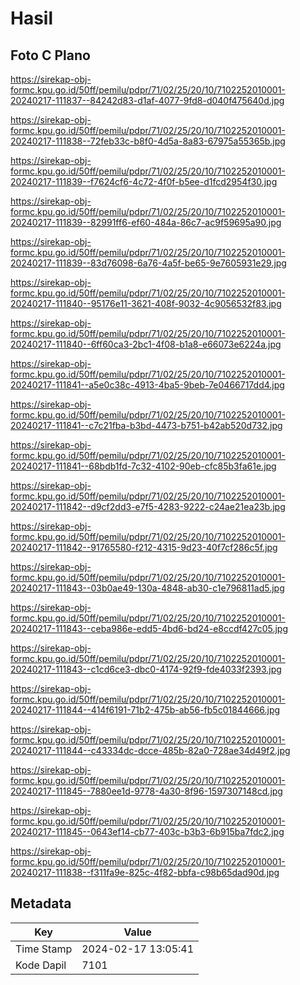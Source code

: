 # Hasil

## Foto C Plano

https://sirekap-obj-formc.kpu.go.id/50ff/pemilu/pdpr/71/02/25/20/10/7102252010001-20240217-111837--84242d83-d1af-4077-9fd8-d040f475640d.jpg

https://sirekap-obj-formc.kpu.go.id/50ff/pemilu/pdpr/71/02/25/20/10/7102252010001-20240217-111838--72feb33c-b8f0-4d5a-8a83-67975a55365b.jpg

https://sirekap-obj-formc.kpu.go.id/50ff/pemilu/pdpr/71/02/25/20/10/7102252010001-20240217-111839--f7624cf6-4c72-4f0f-b5ee-d1fcd2954f30.jpg

https://sirekap-obj-formc.kpu.go.id/50ff/pemilu/pdpr/71/02/25/20/10/7102252010001-20240217-111839--82991ff6-ef60-484a-86c7-ac9f59695a90.jpg

https://sirekap-obj-formc.kpu.go.id/50ff/pemilu/pdpr/71/02/25/20/10/7102252010001-20240217-111839--83d76098-6a76-4a5f-be65-9e7605931e29.jpg

https://sirekap-obj-formc.kpu.go.id/50ff/pemilu/pdpr/71/02/25/20/10/7102252010001-20240217-111840--95176e11-3621-408f-9032-4c9056532f83.jpg

https://sirekap-obj-formc.kpu.go.id/50ff/pemilu/pdpr/71/02/25/20/10/7102252010001-20240217-111840--6ff60ca3-2bc1-4f08-b1a8-e66073e6224a.jpg

https://sirekap-obj-formc.kpu.go.id/50ff/pemilu/pdpr/71/02/25/20/10/7102252010001-20240217-111841--a5e0c38c-4913-4ba5-9beb-7e0466717dd4.jpg

https://sirekap-obj-formc.kpu.go.id/50ff/pemilu/pdpr/71/02/25/20/10/7102252010001-20240217-111841--c7c21fba-b3bd-4473-b751-b42ab520d732.jpg

https://sirekap-obj-formc.kpu.go.id/50ff/pemilu/pdpr/71/02/25/20/10/7102252010001-20240217-111841--68bdb1fd-7c32-4102-90eb-cfc85b3fa61e.jpg

https://sirekap-obj-formc.kpu.go.id/50ff/pemilu/pdpr/71/02/25/20/10/7102252010001-20240217-111842--d9cf2dd3-e7f5-4283-9222-c24ae21ea23b.jpg

https://sirekap-obj-formc.kpu.go.id/50ff/pemilu/pdpr/71/02/25/20/10/7102252010001-20240217-111842--91765580-f212-4315-9d23-40f7cf286c5f.jpg

https://sirekap-obj-formc.kpu.go.id/50ff/pemilu/pdpr/71/02/25/20/10/7102252010001-20240217-111843--03b0ae49-130a-4848-ab30-c1e796811ad5.jpg

https://sirekap-obj-formc.kpu.go.id/50ff/pemilu/pdpr/71/02/25/20/10/7102252010001-20240217-111843--ceba986e-edd5-4bd6-bd24-e8ccdf427c05.jpg

https://sirekap-obj-formc.kpu.go.id/50ff/pemilu/pdpr/71/02/25/20/10/7102252010001-20240217-111843--c1cd6ce3-dbc0-4174-92f9-fde4033f2393.jpg

https://sirekap-obj-formc.kpu.go.id/50ff/pemilu/pdpr/71/02/25/20/10/7102252010001-20240217-111844--414f6191-71b2-475b-ab56-fb5c01844666.jpg

https://sirekap-obj-formc.kpu.go.id/50ff/pemilu/pdpr/71/02/25/20/10/7102252010001-20240217-111844--c43334dc-dcce-485b-82a0-728ae34d49f2.jpg

https://sirekap-obj-formc.kpu.go.id/50ff/pemilu/pdpr/71/02/25/20/10/7102252010001-20240217-111845--7880ee1d-9778-4a30-8f96-1597307148cd.jpg

https://sirekap-obj-formc.kpu.go.id/50ff/pemilu/pdpr/71/02/25/20/10/7102252010001-20240217-111845--0643ef14-cb77-403c-b3b3-6b915ba7fdc2.jpg

https://sirekap-obj-formc.kpu.go.id/50ff/pemilu/pdpr/71/02/25/20/10/7102252010001-20240217-111838--f311fa9e-825c-4f82-bbfa-c98b65dad90d.jpg


## Metadata

| Key        | Value               |
| ---------- | ------------------- |
| Time Stamp | 2024-02-17 13:05:41 |
| Kode Dapil | 7101                |



